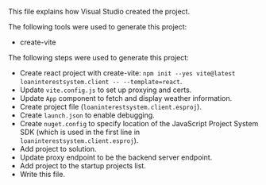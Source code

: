 This file explains how Visual Studio created the project.

The following tools were used to generate this project:
- create-vite

The following steps were used to generate this project:
- Create react project with create-vite: `npm init --yes vite@latest loaninterestsystem.client -- --template=react`.
- Update `vite.config.js` to set up proxying and certs.
- Update `App` component to fetch and display weather information.
- Create project file (`loaninterestsystem.client.esproj`).
- Create `launch.json` to enable debugging.
- Create `nuget.config` to specify location of the JavaScript Project System SDK (which is used in the first line in `loaninterestsystem.client.esproj`).
- Add project to solution.
- Update proxy endpoint to be the backend server endpoint.
- Add project to the startup projects list.
- Write this file.
